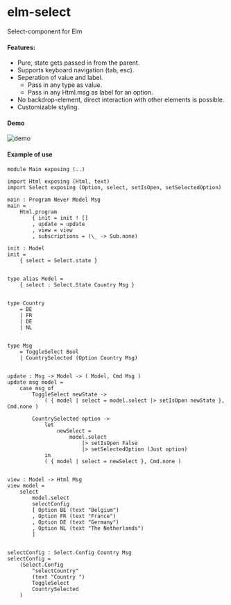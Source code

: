 # elm-select
Select-component for Elm

#### Features:
* Pure, state gets passed in from the parent.
* Supports keyboard navigation (tab, esc).
* Seperation of value and label.
  * Pass in any type as value.
  * Pass in any Html.msg as label for an option.
* No backdrop-element, direct interaction with other elements is possible.
* Customizable styling.

#### Demo
![demo](http://imgur.com/zULSHC8.png)

#### Example of use
    module Main exposing (..)

    import Html exposing (Html, text)
    import Select exposing (Option, select, setIsOpen, setSelectedOption)

    main : Program Never Model Msg
    main =
        Html.program
            { init = init ! []
            , update = update
            , view = view
            , subscriptions = (\_ -> Sub.none)

    init : Model
    init =
        { select = Select.state }


    type alias Model =
        { select : Select.State Country Msg }


    type Country
        = BE
        | FR
        | DE
        | NL


    type Msg
        = ToggleSelect Bool
        | CountrySelected (Option Country Msg)


    update : Msg -> Model -> ( Model, Cmd Msg )
    update msg model =
        case msg of
            ToggleSelect newState ->
                ( { model | select = model.select |> setIsOpen newState }, Cmd.none )

            CountrySelected option ->
                let 
                    newSelect = 
                        model.select
                            |> setIsOpen False
                            |> setSelectedOption (Just option)
                in
                ( { model | select = newSelect }, Cmd.none )


    view : Model -> Html Msg
    view model =
        select
            model.select
            selectConfig
            [ Option BE (text "Belgium")
            , Option FR (text "France")
            , Option DE (text "Germany")
            , Option NL (text "The Netherlands")
            ]


    selectConfig : Select.Config Country Msg
    selectConfig =
        (Select.Config
            "selectCountry"
            (text "Country ")
            ToggleSelect
            CountrySelected
        )


